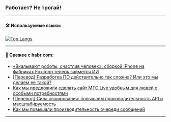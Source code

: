 ### Работает? Не трогай!

---
<!--
#### 🛠️ Technical stack:

![Java](https://img.shields.io/badge/Java-informational?logo=Oracle&style=flat&logoColor=white&color=FF4500)
![Kotlin](https://img.shields.io/badge/Kotlin-informational?logo=Kotlin&style=flat&logoColor=white&color=774D97)
![TS](https://img.shields.io/badge/TypeScript-informational?logo=typeScript&style=flat&logoColor=black&color=017acc)
![Python](https://img.shields.io/badge/Python-informational?logo=Python&style=flat&logoColor=black&color=ffdd54) <br>
![Spring](https://img.shields.io/badge/Spring-informational?logo=Spring&style=flat&logoColor=white&color=6DB33F) 
![SpringBoot](https://img.shields.io/badge/SpringBoot-informational?logo=SpringBoot&style=flat&logoColor=white&color=6DB33F)
![Nest](https://img.shields.io/badge/NestJS-informational?logo=NestJS&style=flat&logoColor=white&color=E0234E) 
![NodeJS](https://img.shields.io/badge/NodeJS-informational?logo=node.js&style=flat&logoColor=white&color=70A760)<br>
![PostgreSQL](https://img.shields.io/badge/PostgreSQL-informational?logo=PostgreSQL&style=flat&logoColor=white&color=DAA520)
![MongoDB](https://img.shields.io/badge/MongoDB-informational?logo=MongoDB&style=flat&logoColor=white&color=870000)
![Apache](https://img.shields.io/badge/Apache-informational?logo=apache&style=flat&logoColor=white&color=f74e28)

___ 
-->

#### 🛠️ Используемые языки:

[![Top Langs](https://github-readme-stats-u2qms2cxw-advtsettinggmailcoms-projects.vercel.app/api/top-langs/?username=zloylis&langs_count=10&hide_title=true&title_color=e6edf3&size_weight=0.5&count_weight=0.5&layout=compact&hide_progress=true&hide_border=true&theme=dracula)](https://github.com/zloylis)

<!---


####  :octocat:&nbsp;&nbsp; Статистика:

![GitHub stats](https://github-readme-stats-u2qms2cxw-advtsettinggmailcoms-projects.vercel.app/api?username=zloylis&show_icons=true&hide_border=true&theme=dracula&title_color=e6edf3&include_all_commits=true&count_private=true&hide_rank=false&hide_title=true&rank_icon=github)
-->
---

#### 💬 Свежее с habr.com:

<!-- BLOG-POST-LIST:START -->
- [«Вкалывают роботы, счастлив человек»: сборкой iPhone на фабриках Foxconn теперь займется ИИ](https://habr.com/ru/companies/selectel/articles/824912/?utm_source=habrahabr&utm_medium=rss&utm_campaign=824912)
- [[Перевод] Разработка ПО действительно так сложна? Или это мы делаем ее такой?](https://habr.com/ru/companies/spring_aio/articles/824838/?utm_source=habrahabr&utm_medium=rss&utm_campaign=824838)
- [Как мы предложили сделать сайт МТС Live удобным для людей с особыми потребностями](https://habr.com/ru/companies/spbifmo/articles/825038/?utm_source=habrahabr&utm_medium=rss&utm_campaign=825038)
- [[Перевод] Сила кэширования: повышаем производительность API и масштабируемость](https://habr.com/ru/companies/spaceweb/articles/825030/?utm_source=habrahabr&utm_medium=rss&utm_campaign=825030)
- [Как мы повышали производительность очереди сообщений](https://habr.com/ru/companies/oleg-bunin/articles/824826/?utm_source=habrahabr&utm_medium=rss&utm_campaign=824826)
<!-- BLOG-POST-LIST:END -->

---
